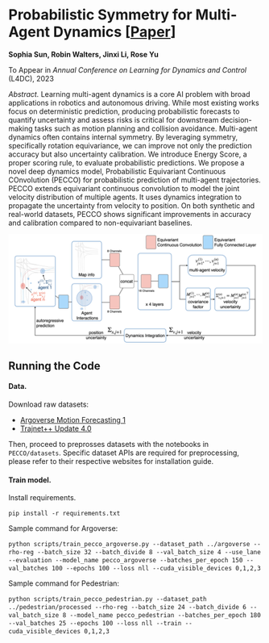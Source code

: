 # Probabilistic Symmetry for Multi-Agent Dynamics [[Paper](https://arxiv.org/abs/2205.01927)]

**Sophia Sun, Robin Walters, Jinxi Li, Rose Yu**

To Appear in *Annual Conference on Learning for Dynamics and Control* (L4DC), 2023

*Abstract.* Learning multi-agent dynamics is a core AI problem with broad applications in robotics and autonomous driving. While most existing works focus on deterministic prediction, producing probabilistic forecasts to quantify uncertainty and assess risks is critical for downstream decision-making tasks such as motion planning and collision avoidance. Multi-agent dynamics often contains internal symmetry. By leveraging symmetry, specifically rotation equivariance, we can improve not only the prediction accuracy but also uncertainty calibration. We introduce Energy Score, a proper scoring rule, to evaluate probabilistic predictions. We propose a novel deep dynamics model, Probabilistic Equivariant Continuous COnvolution (PECCO) for probabilistic prediction of multi-agent trajectories. PECCO extends equivariant continuous convolution to model the joint velocity distribution of multiple agents. It uses dynamics integration to propagate the uncertainty from velocity to position. On both synthetic and real-world datasets, PECCO shows significant improvements in accuracy and calibration compared to non-equivariant baselines.

![model](assets/model.jpeg)


## Running the Code

#### Data.

Download raw datasets:
- [Argoverse Motion Forecasting 1](https://www.argoverse.org/av1.html)
- [Trajnet++ Update 4.0](https://github.com/vita-epfl/trajnetplusplusdata/releases) 

Then, proceed to preprosses datasets with the notebooks in ```PECCO/datasets```. Specific dataset APIs are required for preprocessing, please refer to their respective websites for installation guide.

#### Train model.

Install requirements.
```
pip install -r requirements.txt
```


Sample command for Argoverse: 

```
python scripts/train_pecco_argoverse.py --dataset_path ../argoverse --rho-reg --batch_size 32 --batch_divide 8 --val_batch_size 4 --use_lane --evaluation --model_name pecco_argoverse --batches_per_epoch 150 --val_batches 100 --epochs 100 --loss nll --cuda_visible_devices 0,1,2,3
```

Sample command for Pedestrian: 

```
python scripts/train_pecco_pedestrian.py --dataset_path ../pedestrian/processed --rho-reg --batch_size 24 --batch_divide 6 --val_batch_size 8 --model_name pecco_pedestrian --batches_per_epoch 180 --val_batches 25 --epochs 100 --loss nll --train --cuda_visible_devices 0,1,2,3
```